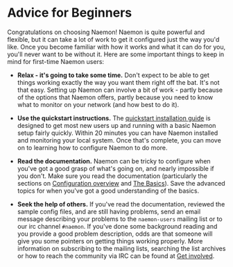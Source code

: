 # Advice for Beginners

Congratulations on choosing Naemon!  Naemon is quite powerful and flexible, but it can take a lot of work to get it configured just the way you'd like.  Once you become familiar with how it works and what it can do for you, you'll never want to be without it. <i class="fa-solid fa-face-smile"></i>  Here are some important things to keep in mind for first-time Naemon users:

* **Relax - it's going to take some time.**  Don't expect to be able to get things working exactly the way you want them right off the bat. It's not that easy.  Setting up Naemon can involve a bit of work - partly because of the options that Naemon offers, partly because you need to know what to monitor on your network (and how best to do it).

* **Use the quickstart instructions.**  The [quickstart installation guide](quickstart) is designed to get most new users up and running with a basic Naemon setup fairly quickly.  Within 20 minutes you can have Naemon installed and monitoring your local system.  Once that's complete, you can move on to learning how to configure Naemon to do more.

* **Read the documentation.**  Naemon can be tricky to configure when you've got a good grasp of what's going on, and nearly impossible if you don't.  Make sure you read the documentation (particularly the sections on [Configuration overview](config) and [The Basics](toc#basics)).  Save the advanced topics for when you've got a good understanding of the basics.

* **Seek the help of others.**  If you've read the documentation, reviewed the sample config files, and are still having problems, send an email message describing your problems to the `naemon-users` mailing list or to our irc channel `#naemon`.  If you've done some background reading and you provide a good problem description, odds are that someone will give you some pointers on getting things working properly. More information on subscribing to the mailing lists, searching the list archives or how to reach the community via IRC can be found at [Get involved](/community).
